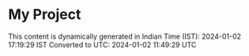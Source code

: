 # My Project

This content is dynamically generated in Indian Time (IST): 2024-01-02 17:19:29 IST
Converted to UTC: 2024-01-02 11:49:29 UTC
